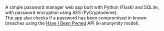 A simple password manager web app built with Python (Flask) and SQLite, with password encryption using AES (PyCryptodome).  
The app also checks if a password has been compromised in known breaches using the [Have I Been Pwned](https://haveibeenpwned.com/Passwords) API (k-anonymity model).
